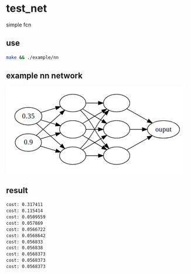 # test_net

simple fcn

## use
```bash
make && ./example/nn
```

## example nn network
![](nn.png)

## result
```bash
cost: 0.317411
cost: 0.115414
cost: 0.0509559
cost: 0.057869
cost: 0.0566722
cost: 0.0568642
cost: 0.056833
cost: 0.056838
cost: 0.0568373
cost: 0.0568373
cost: 0.0568373
```
